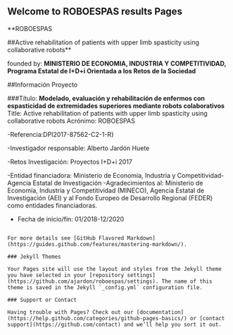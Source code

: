 ## Welcome to ROBOESPAS results Pages

**ROBOESPAS

##Active rehabilitation of patients with upper limb spasticity using collaborative robots**

founded by: **MINISTERIO DE ECONOMIA, INDUSTRIA Y COMPETITIVIDAD, Programa Estatal de I+D+i Orientada a los Retos de la Sociedad**

##Información Proyecto

###Título: **Modelado, evaluación y rehabilitación de enfermos con espasticidad de extremidades superiores mediante robots colaborativos**
Title: Active rehabilitation of patients with upper limb spasticity using collaborative robots
Acrónimo: ROBOESPAS

-Referencia:DPI2017-87562-C2-1-R}

-Investigador responsable: Alberto Jardón Huete

-Retos Investigación: Proyectos I+D+i 2017

-Entidad financiadora: Ministerio de Economía, Industria y Competitividad-Agencia Estatal de Investigación
-Agradecimientos al: Ministerio de Economía, Industria y Competitividad (MINECO), Agencia Estatal de Investigación (AEI) y al Fondo Europeo de Desarrollo Regional (FEDER) como entidades financiadoras.

- Fecha de inicio/fin: 01/2018-12/2020

```[Link](url) and ![Image](src)
```
```
For more details see [GitHub Flavored Markdown](https://guides.github.com/features/mastering-markdown/).

### Jekyll Themes

Your Pages site will use the layout and styles from the Jekyll theme you have selected in your [repository settings](https://github.com/ajardon/roboespas/settings). The name of this theme is saved in the Jekyll `_config.yml` configuration file.

### Support or Contact

Having trouble with Pages? Check out our [documentation](https://help.github.com/categories/github-pages-basics/) or [contact support](https://github.com/contact) and we’ll help you sort it out.
